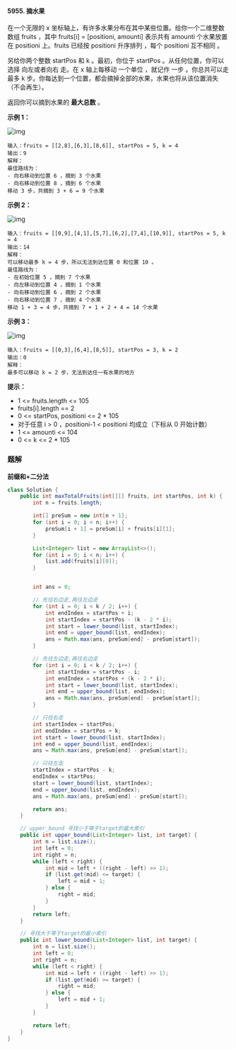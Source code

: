 #### 5955. 摘水果

在一个无限的 x 坐标轴上，有许多水果分布在其中某些位置。给你一个二维整数数组 fruits ，其中 fruits[i] = [positioni, amounti] 表示共有 amounti 个水果放置在 positioni 上。fruits 已经按 positioni 升序排列 ，每个 positioni 互不相同 。

另给你两个整数 startPos 和 k 。最初，你位于 startPos 。从任何位置，你可以选择 向左或者向右 走。在 x 轴上每移动 一个单位 ，就记作 一步 。你总共可以走 最多 k 步。你每达到一个位置，都会摘掉全部的水果，水果也将从该位置消失（不会再生）。

返回你可以摘到水果的 **最大总数** 。

**示例 1：**

![img](http://gitlab.wsh-study.com/xp-study/LeeteCode/-/blob/master/二分查找/images/摘水果/1.jpg)

```shell
输入：fruits = [[2,8],[6,3],[8,6]], startPos = 5, k = 4
输出：9
解释：
最佳路线为：
- 向右移动到位置 6 ，摘到 3 个水果
- 向右移动到位置 8 ，摘到 6 个水果
移动 3 步，共摘到 3 + 6 = 9 个水果
```

**示例 2：**

![img](http://gitlab.wsh-study.com/xp-study/LeeteCode/-/blob/master/二分查找/images/摘水果/2.jpg)

```shell
输入：fruits = [[0,9],[4,1],[5,7],[6,2],[7,4],[10,9]], startPos = 5, k = 4
输出：14
解释：
可以移动最多 k = 4 步，所以无法到达位置 0 和位置 10 。
最佳路线为：
- 在初始位置 5 ，摘到 7 个水果
- 向左移动到位置 4 ，摘到 1 个水果
- 向右移动到位置 6 ，摘到 2 个水果
- 向右移动到位置 7 ，摘到 4 个水果
移动 1 + 3 = 4 步，共摘到 7 + 1 + 2 + 4 = 14 个水果
```

**示例 3：**

![img](http://gitlab.wsh-study.com/xp-study/LeeteCode/-/blob/master/二分查找/images/摘水果/3.jpg)

```shell
输入：fruits = [[0,3],[6,4],[8,5]], startPos = 3, k = 2
输出：0
解释：
最多可以移动 k = 2 步，无法到达任一有水果的地方
```

**提示：**

* 1 <= fruits.length <= 105
* fruits[i].length == 2
* 0 <= startPos, positioni <= 2 * 105
* 对于任意 i > 0 ，positioni-1 < positioni 均成立（下标从 0 开始计数）
* 1 <= amounti <= 104
* 0 <= k <= 2 * 105

### 题解

**前缀和+二分法**

```java
class Solution {
    public int maxTotalFruits(int[][] fruits, int startPos, int k) {
        int n = fruits.length;

        int[] preSum = new int[n + 1];
        for (int i = 0; i < n; i++) {
            preSum[i + 1] = preSum[i] + fruits[i][1];
        }

        List<Integer> list = new ArrayList<>();
        for (int i = 0; i < n; i++) {
            list.add(fruits[i][0]);
        }


        int ans = 0;

        // 先往右边走,再往左边走
        for (int i = 0; i < k / 2; i++) {
            int endIndex = startPos + i;
            int startIndex = startPos - (k - 2 * i);
            int start = lower_bound(list, startIndex);
            int end = upper_bound(list, endIndex);
            ans = Math.max(ans, preSum[end] - preSum[start]);
        }

        // 先往左边走,再往右边走
        for (int i = 0; i < k / 2; i++) {
            int startIndex = startPos - i;
            int endIndex = startPos + (k - 2 * i);
            int start = lower_bound(list, startIndex);
            int end = upper_bound(list, endIndex);
            ans = Math.max(ans, preSum[end] - preSum[start]);
        }

        // 只往右走
        int startIndex = startPos;
        int endIndex = startPos + k;
        int start = lower_bound(list, startIndex);
        int end = upper_bound(list, endIndex);
        ans = Math.max(ans, preSum[end] - preSum[start]);

        // 只往左走
        startIndex = startPos - k;
        endIndex = startPos;
        start = lower_bound(list, startIndex);
        end = upper_bound(list, endIndex);
        ans = Math.max(ans, preSum[end] - preSum[start]);

        return ans;
    }

    // upper_bound 寻找小于等于target的最大索引
    public int upper_bound(List<Integer> list, int target) {
        int n = list.size();
        int left = 0;
        int right = n;
        while (left < right) {
            int mid = left + ((right - left) >> 1);
            if (list.get(mid) <= target) {
                left = mid + 1;
            } else {
                right = mid;
            }
        }
        return left;
    }

    // 寻找大于等于target的最小索引
    public int lower_bound(List<Integer> list, int target) {
        int n = list.size();
        int left = 0;
        int right = n;
        while (left < right) {
            int mid = left + ((right - left) >> 1);
            if (list.get(mid) >= target) {
                right = mid;
            } else {
                left = mid + 1;
            }
        }

        return left;
    }
}
```

